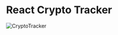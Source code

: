 # React Crypto Tracker
![CryptoTracker](https://user-images.githubusercontent.com/71884388/190717845-43514c4e-b6e6-4692-b4e9-22235cb760d2.png)
